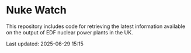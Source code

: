 # Nuke Watch

This repository includes code for retrieving the latest information available on the output of EDF nuclear power plants in the UK.

Last updated: 2025-06-29 15:15